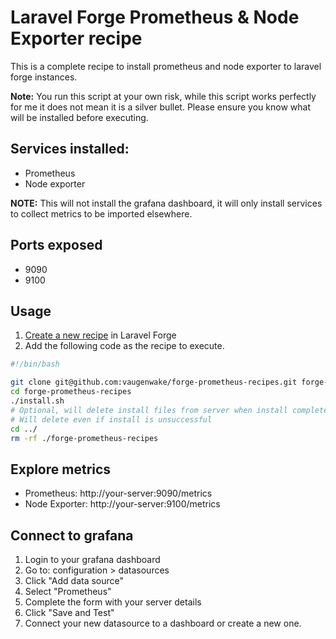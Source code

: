 # Laravel Forge Prometheus & Node Exporter recipe

This is a complete recipe to install prometheus and node exporter to laravel forge instances.

**Note:** You run this script at your own risk, while this script works perfectly for me it does not mean it is a silver bullet. Please ensure you know what will be installed before executing.

## Services installed:
- Prometheus
- Node exporter

**NOTE:** This will not install the grafana dashboard, it will only install services to collect metrics to be imported elsewhere.

## Ports exposed
- 9090
- 9100

## Usage
1. [Create a new recipe](https://forge.laravel.com/docs/1.0/servers/recipes.html#creating-recipes) in Laravel Forge
2. Add the following code as the recipe to execute.
```BASH
#!/bin/bash

git clone git@github.com:vaugenwake/forge-prometheus-recipes.git forge-prometheus-recipes
cd forge-prometheus-recipes
./install.sh
# Optional, will delete install files from server when install completes
# Will delete even if install is unsuccessful
cd ../
rm -rf ./forge-prometheus-recipes
```

## Explore metrics
- Prometheus: http://your-server:9090/metrics
- Node Exporter: http://your-server:9100/metrics

## Connect to grafana
1. Login to your grafana dashboard
2. Go to: configuration > datasources
3. Click "Add data source"
4. Select "Prometheus"
5. Complete the form with your server details
6. Click "Save and Test"
7. Connect your new datasource to a dashboard or create a new one.